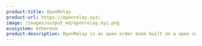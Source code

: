 ```yaml
---
product-title: OpenRelay
product-url: https://openrelay.xyz/
image: /images/output_md/openrelay.xyz.png
ecosystem: ethereum
product-description: OpenRelay is an open order book built on a open source microservice architecture that makes finding orders and filling them via the 0x Protocol fast and efficient at any scale.
---
```

